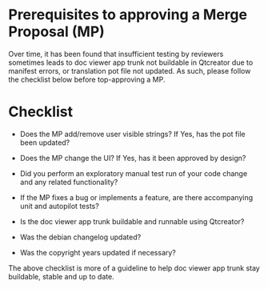 Prerequisites to approving a Merge Proposal (MP)
================================================

Over time, it has been found that insufficient testing by reviewers sometimes leads to doc viewer app trunk not buildable in Qtcreator due to manifest errors, or translation pot file not updated. As such, please follow the checklist below before top-approving a MP.

Checklist
=========

*   Does the MP add/remove user visible strings? If Yes, has the pot file been
    updated?

*   Does the MP change the UI? If Yes, has it been approved by design?

*   Did you perform an exploratory manual test run of your code change and any
    related functionality?

*   If the MP fixes a bug or implements a feature, are there accompanying unit
    and autopilot tests?

*   Is the doc viewer app trunk buildable and runnable using Qtcreator?

*   Was the debian changelog updated?

*   Was the copyright years updated if necessary?

The above checklist is more of a guideline to help doc viewer app trunk stay buildable,
stable and up to date.

